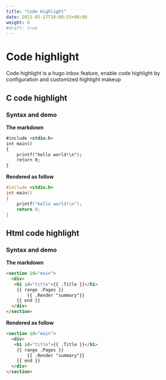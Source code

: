 ```yaml
---
title: "Code Highlight"
date: 2021-05-27T10:00:53+08:00
weight: 6
#draft: true
---
```


# Code highlight

Code highlight is a hugo inbox feature, enable code highlight by configuration and customized highlight makeup


## C code highlight

### Syntax and demo


**The markdown**
```markdown
#include <stdio.h>
int main()
{
    printf("hello world!\n");
    return 0;
}
```

**Rendered as follow**
```c
#include <stdio.h>
int main()
{
    printf("hello world!\n");
    return 0;
}
```



## Html code highlight

### Syntax and demo


**The markdown**
```markdown
<section id="main">
  <div>
   <h1 id="title">{{ .Title }}</h1>
    {{ range .Pages }}
        {{ .Render "summary"}}
    {{ end }}
  </div>
</section>
```

**Rendered as follow**
```html
<section id="main">
  <div>
   <h1 id="title">{{ .Title }}</h1>
    {{ range .Pages }}
        {{ .Render "summary"}}
    {{ end }}
  </div>
</section>
```
